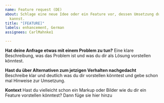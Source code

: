 ```yaml
---
name: Feature request (DE)
about: Schlage eine neue Idee oder ein Feature vor, dessen Umsetzung du dir gut vorstellen
  kannst.
title: "[FEATURE]"
labels: enhancement, German
assignees: CarlMahnke1

---
```


**Hat deine Anfrage etwas mit einem Problem zu tun?**
Eine klare Beschreibung, was das Problem ist und was du dir als Lösung vorstellen könntest.

**Hast du über Alternativen zum jetzigen Verhalten nachgedacht**
Beschreibe klar und deutlich was du dir vorstellen könntest und gebe schon mal Hinweise zur Umsetzung.

**Kontext**
Hast du vielleicht schon ein Markup oder Bilder wie du dir ein Feature vorstellen könntest? Dann füge sie hier hinzu
